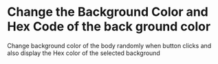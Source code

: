 # Change the Background Color and Hex Code of the back ground color

Change background color of the body randomly when button clicks and also display the Hex color of the selected background
